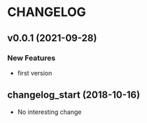 # CHANGELOG

## v0.0.1 (2021-09-28)

### New Features

- first version

## changelog_start (2018-10-16)

- No interesting change


